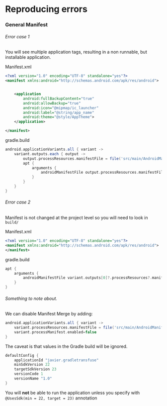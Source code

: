 # Reproducing errors



### General Manifest

###### Error case 1

You will see multiple application tags, resulting in a non runnable, but installable application.

Manifest.xml

```xml
<?xml version="1.0" encoding="UTF-8" standalone="yes"?>
<manifest xmlns:android="http://schemas.android.com/apk/res/android">


    <application
        android:fullBackupContent="true"
        android:allowBackup="true"
        android:icon="@mipmap/ic_launcher"
        android:label="@string/app_name"
        android:theme="@style/AppTheme">
    </application>

</manifest>
```

gradle.build

```gradle
android.applicationVariants.all { variant ->
    variant.outputs.each { output ->
        output.processResources.manifestFile = file('src/main/AndroidManifest.xml')
        apt {
            arguments {
                androidManifestFile output.processResources.manifestFile
            }
        }
    }
}

```

###### Error case 2

Manifest is not changed at the project level so you will need to look in ```build/```

Manifest.xml

```xml
<?xml version="1.0" encoding="UTF-8" standalone="yes"?>
<manifest xmlns:android="http://schemas.android.com/apk/res/android">
</manifest>
```

gradle.build

```gradle
apt {
    arguments {
        androidManifestFile variant.outputs[0]?.processResources?.manifestFile
    }
}
```

###### Something to note about.

We can disable Manifest Merge by adding:

```gradle
android.applicationVariants.all { variant ->
    variant.processResources.manifestFile = file('src/main/AndroidManifest.xml')
    variant.processManifest.enabled=false
}
```

The caveat is that values in the Gradle build will be ignored.

```gradle
defaultConfig {
    applicationId "javier.gradletransfuse"
    minSdkVersion 22
    targetSdkVersion 23
    versionCode 1
    versionName "1.0"
}
```

You will **not** be able to run the application unless you specify with ```@UsesSdk(min = 22, target = 23)``` annotation



